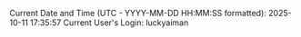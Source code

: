 Current Date and Time (UTC - YYYY-MM-DD HH:MM:SS formatted): 2025-10-11 17:35:57
Current User's Login: luckyaiman
